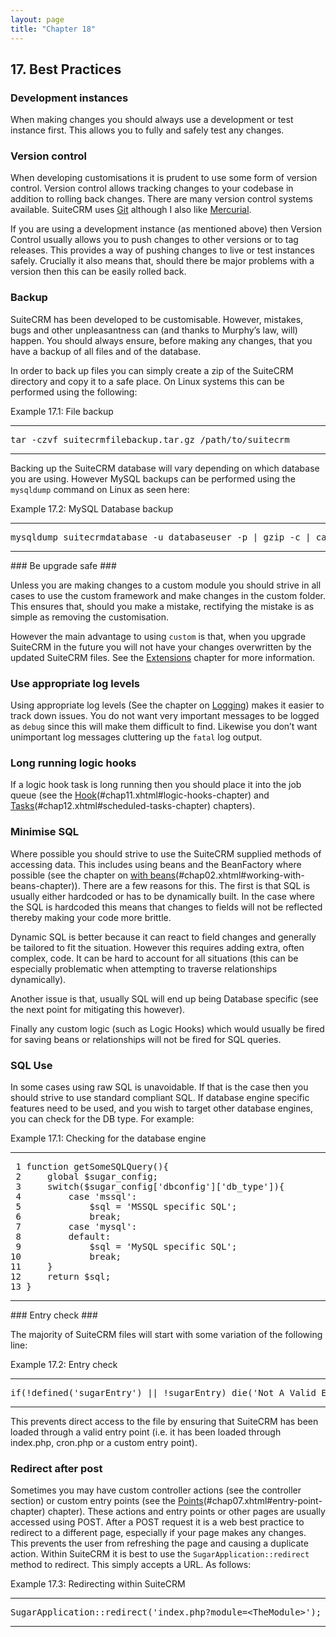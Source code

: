 ```yaml
---
layout: page
title: "Chapter 18"
---
```

<span id="chap16.xhtml"></span>

<div>

## <span class="section-number">17. </span>Best Practices ##

### Development instances ###

When making changes you should always use a development or test instance first. This allows you to fully and safely test any changes.

### Version control ###

When developing customisations it is prudent to use some form of version control. Version control allows tracking changes to your codebase in addition to rolling back changes. There are many version control systems available. SuiteCRM uses [Git](http://git-scm.com/) although I also like [Mercurial](http://mercurial.selenic.com/).

If you are using a development instance (as mentioned above) then Version Control usually allows you to push changes to other versions or to tag releases. This provides a way of pushing changes to live or test instances safely. Crucially it also means that, should there be major problems with a version then this can be easily rolled back.

### Backup ###

SuiteCRM has been developed to be customisable. However, mistakes, bugs and other unpleasantness can (and thanks to Murphy’s law, will) happen. You should always ensure, before making any changes, that you have a backup of all files and of the database.

In order to back up files you can simply create a zip of the SuiteCRM directory and copy it to a safe place. On Linux systems this can be performed using the following:

<div class="code-block">

Example 17.1: File backup


-----

<div class="highlight">

<pre>tar -czvf suitecrmfilebackup.tar.gz /path/to/suitecrm</pre>

</div>

-----


</div>
Backing up the SuiteCRM database will vary depending on which database you are using. However MySQL backups can be performed using the <code>mysqldump</code> command on Linux as seen here:

<div class="code-block">

Example 17.2: MySQL Database backup


-----

<div class="highlight">

<pre>mysqldump suitecrmdatabase -u databaseuser -p | gzip -c | cat &gt; suitecrm.sql.gz</pre>

</div>

-----


</div>
### Be upgrade safe ###

Unless you are making changes to a custom module you should strive in all cases to use the custom framework and make changes in the custom folder. This ensures that, should you make a mistake, rectifying the mistake is as simple as removing the customisation.

However the main advantage to using <code>custom</code> is that, when you upgrade SuiteCRM in the future you will not have your changes overwritten by the updated SuiteCRM files. See the [Extensions](#chap13.xhtml#extensions-chapter) chapter for more information.

### Use appropriate log levels ###

Using appropriate log levels (See the chapter on [Logging](#chap10.xhtml#logging-chapter)) makes it easier to track down issues. You do not want very important messages to be logged as <code>debug</code> since this will make them difficult to find. Likewise you don’t want unimportant log messages cluttering up the <code>fatal</code> log output.

### Long running logic hooks ###

If a logic hook task is long running then you should place it into the job queue (see the [Hook](Logic)(#chap11.xhtml#logic-hooks-chapter) and [Tasks](Scheduled)(#chap12.xhtml#scheduled-tasks-chapter) chapters).

### Minimise SQL ###

Where possible you should strive to use the SuiteCRM supplied methods of accessing data. This includes using beans and the BeanFactory where possible (see the chapter on [with beans](Working)(#chap02.xhtml#working-with-beans-chapter)). There are a few reasons for this. The first is that SQL is usually either hardcoded or has to be dynamically built. In the case where the SQL is hardcoded this means that changes to fields will not be reflected thereby making your code more brittle.

Dynamic SQL is better because it can react to field changes and generally be tailored to fit the situation. However this requires adding extra, often complex, code. It can be hard to account for all situations (this can be especially problematic when attempting to traverse relationships dynamically).

Another issue is that, usually SQL will end up being Database specific (see the next point for mitigating this however).

Finally any custom logic (such as Logic Hooks) which would usually be fired for saving beans or relationships will not be fired for SQL queries.

### SQL Use ###

In some cases using raw SQL is unavoidable. If that is the case then you should strive to use standard compliant SQL. If database engine specific features need to be used, and you wish to target other database engines, you can check for the DB type. For example:

<div class="code-block">

Example 17.1: Checking for the database engine


-----

<div class="highlight">

<pre> 1 function getSomeSQLQuery(){
 2     global $sugar_config;
 3     switch($sugar_config['dbconfig']['db_type']){
 4         case 'mssql':
 5             $sql = 'MSSQL specific SQL';
 6             break;
 7         case 'mysql':
 8         default:
 9             $sql = 'MySQL specific SQL';
10             break;
11     }
12     return $sql;
13 }</pre>

</div>

-----


</div>
### Entry check ###

The majority of SuiteCRM files will start with some variation of the following line:

<div class="code-block">

Example 17.2: Entry check


-----

<div class="highlight">

<pre>if(!defined('sugarEntry') || !sugarEntry) die('Not A Valid Entry Point');</pre>

</div>

-----


</div>
This prevents direct access to the file by ensuring that SuiteCRM has been loaded through a valid entry point (i.e. it has been loaded through index.php, cron.php or a custom entry point).

### Redirect after post ###

Sometimes you may have custom controller actions (see the controller section) or custom entry points (see the [Points](Entry)(#chap07.xhtml#entry-point-chapter) chapter). These actions and entry points or other pages are usually accessed using POST. After a POST request it is a web best practice to redirect to a different page, especially if your page makes any changes. This prevents the user from refreshing the page and causing a duplicate action. Within SuiteCRM it is best to use the <code>SugarApplication::redirect</code> method to redirect. This simply accepts a URL. As follows:

<div class="code-block">

Example 17.3: Redirecting within SuiteCRM


-----

<div class="highlight">

<pre>SugarApplication::redirect('index.php?module=&lt;TheModule&gt;');</pre>

</div>

-----


</div>

</div>

